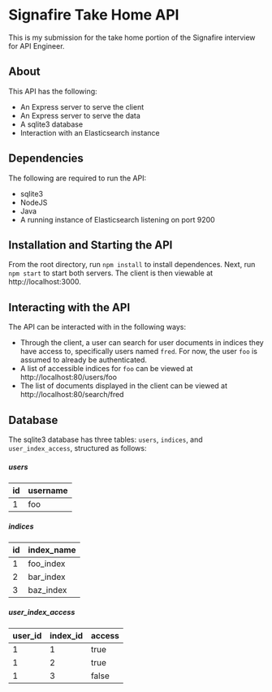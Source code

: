 # Signafire Take Home API

This is my submission for the take home portion of the Signafire interview for API Engineer.

## About

This API has the following:

- An Express server to serve the client
- An Express server to serve the data
- A sqlite3 database
- Interaction with an Elasticsearch instance

## Dependencies

The following are required to run the API:

- sqlite3
- NodeJS
- Java
- A running instance of Elasticsearch listening on port 9200

## Installation and Starting the API

From the root directory, run `npm install` to install dependences. Next, run `npm start` to start both servers. The client is then viewable at http://localhost:3000.

## Interacting with the API

The API can be interacted with in the following ways:

- Through the client, a user can search for user documents in indices they have access to, specifically users named `fred`. For now, the user `foo` is assumed to already be authenticated.
- A list of accessible indices for `foo` can be viewed at http://localhost:80/users/foo
- The list of documents displayed in the client can be viewed at http://localhost:80/search/fred

## Database

The sqlite3 database has three tables: `users`, `indices`, and `user_index_access`, structured as follows:

##### users

| id  | username |
| --- | -------- |
| 1   | foo      |

##### indices

| id  | index_name |
| --- | ---------- |
| 1   | foo_index  |
| 2   | bar_index  |
| 3   | baz_index  |

##### user_index_access

| user_id | index_id | access |
| ------- | -------- | ------ |
| 1       | 1        | true   |
| 1       | 2        | true   |
| 1       | 3        | false  |
